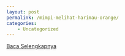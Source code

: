```yaml
---
layout: post
permalink: /mimpi-melihat-harimau-orange/
categories:
    - Uncategorized
---
```


[Baca Selengkapnya](/06)
